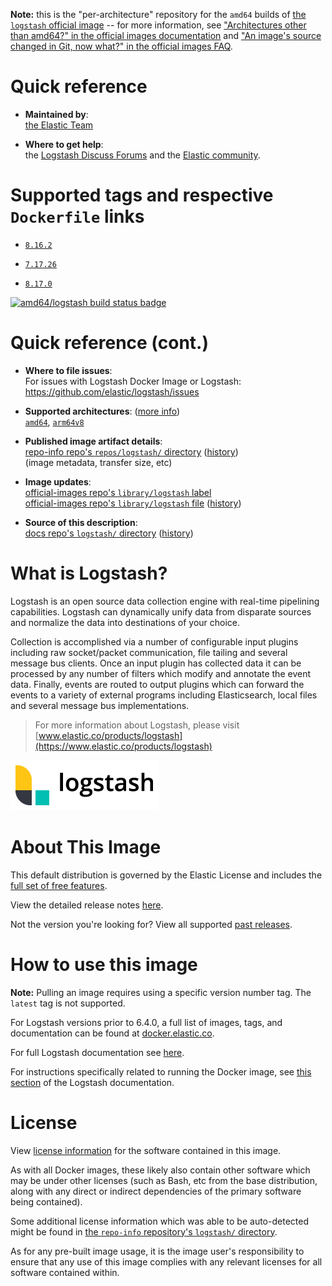 <!--

********************************************************************************

WARNING:

    DO NOT EDIT "logstash/README.md"

    IT IS AUTO-GENERATED

    (from the other files in "logstash/" combined with a set of templates)

********************************************************************************

-->

**Note:** this is the "per-architecture" repository for the `amd64` builds of [the `logstash` official image](https://hub.docker.com/_/logstash) -- for more information, see ["Architectures other than amd64?" in the official images documentation](https://github.com/docker-library/official-images#architectures-other-than-amd64) and ["An image's source changed in Git, now what?" in the official images FAQ](https://github.com/docker-library/faq#an-images-source-changed-in-git-now-what).

# Quick reference

-	**Maintained by**:  
	[the Elastic Team](https://github.com/elastic/logstash)

-	**Where to get help**:  
	the [Logstash Discuss Forums](https://discuss.elastic.co/c/logstash) and the [Elastic community](https://www.elastic.co/community).

# Supported tags and respective `Dockerfile` links

-	[`8.16.2`](https://github.com/elastic/dockerfiles/blob/cc6ff63bb905d1eb329d52a6769ddadbb87d1dc8/logstash/Dockerfile)

-	[`7.17.26`](https://github.com/elastic/dockerfiles/blob/833d5513f5561c34542daa1a5f739b7513bf9944/logstash/Dockerfile)

-	[`8.17.0`](https://github.com/elastic/dockerfiles/blob/81f3141716232ed68978121cee93fb360487b0a3/logstash/Dockerfile)

[![amd64/logstash build status badge](https://img.shields.io/jenkins/s/https/doi-janky.infosiftr.net/job/multiarch/job/amd64/job/logstash.svg?label=amd64/logstash%20%20build%20job)](https://doi-janky.infosiftr.net/job/multiarch/job/amd64/job/logstash/)

# Quick reference (cont.)

-	**Where to file issues**:  
	For issues with Logstash Docker Image or Logstash: https://github.com/elastic/logstash/issues

-	**Supported architectures**: ([more info](https://github.com/docker-library/official-images#architectures-other-than-amd64))  
	[`amd64`](https://hub.docker.com/r/amd64/logstash/), [`arm64v8`](https://hub.docker.com/r/arm64v8/logstash/)

-	**Published image artifact details**:  
	[repo-info repo's `repos/logstash/` directory](https://github.com/docker-library/repo-info/blob/master/repos/logstash) ([history](https://github.com/docker-library/repo-info/commits/master/repos/logstash))  
	(image metadata, transfer size, etc)

-	**Image updates**:  
	[official-images repo's `library/logstash` label](https://github.com/docker-library/official-images/issues?q=label%3Alibrary%2Flogstash)  
	[official-images repo's `library/logstash` file](https://github.com/docker-library/official-images/blob/master/library/logstash) ([history](https://github.com/docker-library/official-images/commits/master/library/logstash))

-	**Source of this description**:  
	[docs repo's `logstash/` directory](https://github.com/docker-library/docs/tree/master/logstash) ([history](https://github.com/docker-library/docs/commits/master/logstash))

# What is Logstash?

Logstash is an open source data collection engine with real-time pipelining capabilities. Logstash can dynamically unify data from disparate sources and normalize the data into destinations of your choice.

Collection is accomplished via a number of configurable input plugins including raw socket/packet communication, file tailing and several message bus clients. Once an input plugin has collected data it can be processed by any number of filters which modify and annotate the event data. Finally, events are routed to output plugins which can forward the events to a variety of external programs including Elasticsearch, local files and several message bus implementations.

> For more information about Logstash, please visit [www.elastic.co/products/logstash](https://www.elastic.co/products/logstash)

![logo](https://raw.githubusercontent.com/docker-library/docs/0ec96bc990cb13028308932386c3820d0de5d3c1/logstash/logo.png)

# About This Image

This default distribution is governed by the Elastic License and includes the [full set of free features](https://www.elastic.co/subscriptions).

View the detailed release notes [here](https://www.elastic.co/guide/en/logstash/current/releasenotes.html).

Not the version you're looking for? View all supported [past releases](https://www.docker.elastic.co).

# How to use this image

**Note:** Pulling an image requires using a specific version number tag. The `latest` tag is not supported.

For Logstash versions prior to 6.4.0, a full list of images, tags, and documentation can be found at [docker.elastic.co](https://www.docker.elastic.co/).

For full Logstash documentation see [here](https://www.elastic.co/guide/en/logstash/current/index.html).

For instructions specifically related to running the Docker image, see [this section](https://www.elastic.co/guide/en/logstash/current/docker-config.html) of the Logstash documentation.

# License

View [license information](https://github.com/elastic/logstash/blob/6.4/licenses/ELASTIC-LICENSE.txt) for the software contained in this image.

As with all Docker images, these likely also contain other software which may be under other licenses (such as Bash, etc from the base distribution, along with any direct or indirect dependencies of the primary software being contained).

Some additional license information which was able to be auto-detected might be found in [the `repo-info` repository's `logstash/` directory](https://github.com/docker-library/repo-info/tree/master/repos/logstash).

As for any pre-built image usage, it is the image user's responsibility to ensure that any use of this image complies with any relevant licenses for all software contained within.
